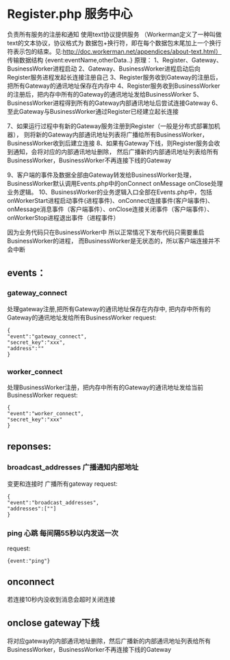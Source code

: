 # Register.php 服务中心
负责所有服务的注册和通知
使用text协议提供服务 
（Workerman定义了一种叫做text的文本协议，协议格式为 数据包+换行符，即在每个数据包末尾加上一个换行符表示包的结束。见:http://doc.workerman.net/appendices/about-text.html）
传输数据结构
{event:eventName,otherData..}
原理：
1、Register、Gateway、BusinessWorker进程启动
2、Gateway、BusinessWorker进程启动后向Register服务进程发起长连接注册自己
3、Register服务收到Gateway的注册后，把所有Gateway的通讯地址保存在内存中
4、Register服务收到BusinessWorker的注册后，把内存中所有的Gateway的通讯地址发给BusinessWorker
5、BusinessWorker进程得到所有的Gateway内部通讯地址后尝试连接Gateway
6、至此Gateway与BusinessWorker通过Register已经建立起长连接

7、如果运行过程中有新的Gateway服务注册到Register（一般是分布式部署加机器），
则将新的Gateway内部通讯地址列表将广播给所有BusinessWorker，BusinessWorker收到后建立连接
8、如果有Gateway下线，则Register服务会收到通知，会将对应的内部通讯地址删除，
然后广播新的内部通讯地址列表给所有BusinessWorker，BusinessWorker不再连接下线的Gateway

9、客户端的事件及数据全部由Gateway转发给BusinessWorker处理，
BusinessWorker默认调用Events.php中的onConnect onMessage onClose处理业务逻辑。
10、BusinessWorker的业务逻辑入口全部在Events.php中，包括onWorkerStart进程启动事件(进程事件)、onConnect连接事件(客户端事件)、
onMessage消息事件（客户端事件）、onClose连接关闭事件（客户端事件）、onWorkerStop进程退出事件（进程事件）

因为业务代码只在BusinessWorker中 所以正常情况下发布代码只需要重启BusinessWorker的进程，
而BusinessWorker是无状态的，所以客户端连接并不会中断
## events：
### gateway_connect  
处理gateway注册,把所有Gateway的通讯地址保存在内存中,
把内存中所有的Gateway的通讯地址发给所有BusinessWorker
request:
```
{
"event":"gateway_connect",
"secret_key":"xxx",
"address":""
}
```
###  worker_connect 
处理BusinessWorker注册，把内存中所有的Gateway的通讯地址发给当前BusinessWorker
request:
``` 
{
"event":"worker_connect",
"secret_key":"xxx"
}
```

## reponses:
### broadcast_addresses 广播通知内部地址
变更和连接时 广播所有gateway
request:
``` 
{
"event":"broadcast_addresses",
"addresses":[""]
}
```

### ping 心跳 每间隔55秒以内发送一次
request:
``` 
{event:"ping"}
```

## onconnect
若连接10秒内没收到消息会超时关闭连接

## onclose gateway下线
将对应gateway的内部通讯地址删除，然后广播新的内部通讯地址列表给所有BusinessWorker，BusinessWorker不再连接下线的Gateway  